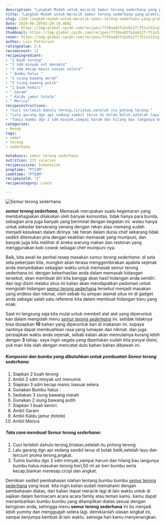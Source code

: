 ```yaml
---
description: "Langkah Mudah untuk meracik Semur terong sederhana yang praktis"
title: "Langkah Mudah untuk meracik Semur terong sederhana yang praktis"
slug: 1169-langkah-mudah-untuk-meracik-semur-terong-sederhana-yang-praktis
date: 2020-06-29T03:20:19.468Z
image: https://img-global.cpcdn.com/recipes/7f20aa82fa2eb12f/751x532cq70/semur-terong-sederhana-foto-resep-utama.jpg
thumbnail: https://img-global.cpcdn.com/recipes/7f20aa82fa2eb12f/751x532cq70/semur-terong-sederhana-foto-resep-utama.jpg
cover: https://img-global.cpcdn.com/recipes/7f20aa82fa2eb12f/751x532cq70/semur-terong-sederhana-foto-resep-utama.jpg
author: Luis Patterson
ratingvalue: 3.6
reviewcount: 11
recipeingredient:
- "2 buah terong"
- "2 sdm minyak unt menumis"
- "3 sdm kecap manis sesuai selera"
- " Bumbu halus "
- "3 siung bawang merah"
- "2 siung bawang putih"
- "1 buah kemiri"
- " Garam"
- " Kaldu jamur totole"
- " Merica"
recipeinstructions:
- "Cuci terlebih dahulu terong,tiriskan,setelah itu potong terong."
- "Lalu garang dgn api sedang sambil terus di bolak balik,setelah layu dan tercium aroma terong,angkat."
- "Tumis bumbu dgn 2 sdm minyak,sampai harum dan hilang bau langunya bumbu halus.masukan terong beri,50 ml air beri bumbu serta kecap,biarkan meresap.cicipi dan angkat."
categories:
- Resep
tags:
- semur
- terong
- sederhana

katakunci: semur terong sederhana 
nutrition: 272 calories
recipecuisine: Indonesian
preptime: "PT13M"
cooktime: "PT58M"
recipeyield: "2"
recipecategory: Lunch

---
```



![Semur terong sederhana](https://img-global.cpcdn.com/recipes/7f20aa82fa2eb12f/751x532cq70/semur-terong-sederhana-foto-resep-utama.jpg)

<b><i>semur terong sederhana</i></b>, Memasak merupakan suatu kegemaran yang membahagiakan dilakukan oleh banyak komunitas. tidak hanya para bunda, sebagian pria juga banyak yang berminat dengan kegiatan ini. walau hanya untuk sekedar bersenang senang dengan rekan atau memang sudah menjadi kesukaan dalam dirinya. tak heran dalam dunia chef sekarang tidak sedikit ditemukan pria dengan keahlian memasak yang mumpuni, dan banyak juga kita melihat di aneka warung makan dan restoran yang menggunakan koki cowok sebagai chef mumpuni nya.

Baik, kita awali ke perihal resep masakan <i>semur terong sederhana</i>. di sela sela pekerjaan kita, mungkin akan terasa menggembirakan apabila sejenak anda menyediakan sebagian waktu untuk memasak semur terong sederhana ini. dengan keberhasilan anda dalam memasak hidangan tersebut, akan membuat diri kita bangga akan hasil hidangan anda sendiri. dan lagi disini melalui situs ini kalian akan mendapatkan pedoman untuk mengolah hidangan <u>semur terong sederhana</u> tersebut menjadi masakan yang endess dan nikmat, oleh sebab itu simpan alamat situs ini di gadget anda sebagai salah satu referensi kita dalam membuat hidangan baru yang enak.




Saat ini langsung saja kita mulai untuk membeli alat alat yang diperuntuk kan dalam mengolah menu <u><i>semur terong sederhana</i></u> ini. setidak tidaknya bisa disiapkan <b>10</b> bahan yang diperuntuk kan di makanan ini. supaya nantinya dapat membuahkan rasa yang lumayan dan nikmat. dan juga persiapkan waktu anda sejenak, sebab kalian akan memulainya kurang lebih dengan <b>3</b> tahap. saya ingin segala yang diperlukan sudah kita punyai disini, yuk mari kita olah dengan mencatat dulu bahan bahan dibawah ini.

<!--inarticleads1-->

##### Komposisi dan bumbu yang dibutuhkan untuk pembuatan Semur terong sederhana:

1. Siapkan 2 buah terong
1. Ambil 2 sdm minyak unt menumis
1. Siapkan 3 sdm kecap manis /sesuai selera
1. Gunakan  Bumbu halus :
1. Sediakan 3 siung bawang merah
1. Gunakan 2 siung bawang putih
1. Siapkan 1 buah kemiri
1. Ambil  Garam
1. Ambil  Kaldu jamur (totole)
1. Ambil  Merica




<!--inarticleads2-->

##### Tata cara membuat Semur terong sederhana:

1. Cuci terlebih dahulu terong,tiriskan,setelah itu potong terong.
1. Lalu garang dgn api sedang sambil terus di bolak balik,setelah layu dan tercium aroma terong,angkat.
1. Tumis bumbu dgn 2 sdm minyak,sampai harum dan hilang bau langunya bumbu halus.masukan terong beri,50 ml air beri bumbu serta kecap,biarkan meresap.cicipi dan angkat.




Demikian sedikit pembahasan olahan tentang bumbu bumbu <u>semur terong sederhana</u> yang lezat. kita ingin kalian sudah memahami dengan pembahasan diatas, dan kalian dapat meracik lagi di lain waktu untuk di sajikan dalam bermacam acara acara family atau teman kamu. kamu dapat menambahkan bumbu bumbu yang ditampilkan diatas sesuai dengan keinginan anda, sehingga menu <b>semur terong sederhana</b> ini bs menjadi lebih yummy dan menggugah selera lagi. demikianlah ulasan singkat ini, sampai berjumpa kembali di lain waktu. semoga hari kamu menyenangkan.
